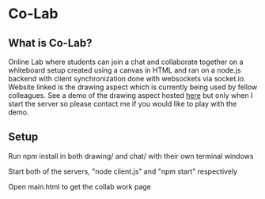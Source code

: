 # Co-Lab

## What is Co-Lab?
Online Lab where students can join a chat and collaborate together on a whiteboard setup created using a canvas in HTML and ran on a node.js backend with client synchronization done with websockets via socket.io. Website linked is the drawing aspect which is currently being used by fellow colleagues.
See a demo of the drawing aspect hosted [here](http://www.drawcanvas.cloudno.de/) but only when I start the server so please contact me if you would like to play with the demo.

## Setup
Run npm install in both drawing/ and chat/ with their own terminal windows

Start both of the servers, "node client.js" and "npm start" respectively

Open main.html to get the collab work page
